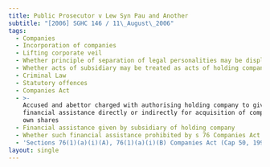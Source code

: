 ```yaml
---
title: Public Prosecutor v Lew Syn Pau and Another
subtitle: "[2006] SGHC 146 / 11\_August\_2006"
tags:
  - Companies
  - Incorporation of companies
  - Lifting corporate veil
  - Whether principle of separation of legal personalities may be displaced
  - Whether acts of subsidiary may be treated as acts of holding company
  - Criminal Law
  - Statutory offences
  - Companies Act
  - >-
    Accused and abettor charged with authorising holding company to give
    financial assistance directly or indirectly for acquisition of company\'s
    own shares
  - Financial assistance given by subsidiary of holding company
  - Whether such financial assistance prohibited by s 76 Companies Act
  - 'Sections 76(1)(a)(i)(A), 76(1)(a)(i)(B) Companies Act (Cap 50, 1994 Rev Ed)'
layout: single
---
```


